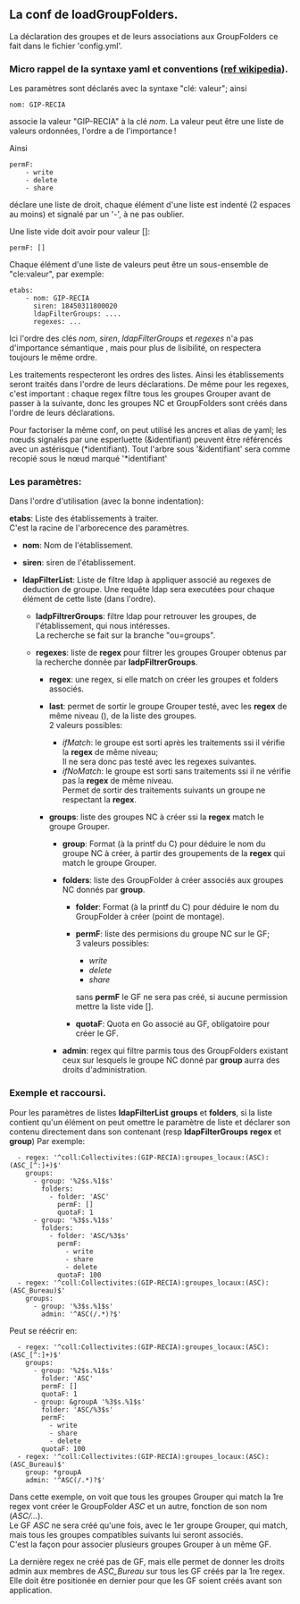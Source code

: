 ## La conf de loadGroupFolders.
La déclaration des groupes et de leurs associations aux GroupFolders ce fait dans le fichier 'config.yml'.

### Micro rappel de la syntaxe yaml et conventions ([ref wikipedia](https://en.wikipedia.org/wiki/YAML)).
Les paramètres sont déclarés avec la syntaxe "clé: valeur";
ainsi 

	nom: GIP-RECIA

associe la valeur "GIP-RECIA" à la clé *nom*.
La valeur peut être une liste de valeurs ordonnées, l'ordre a de l'importance !

Ainsi 

	permF:
		- write
		- delete
		- share

déclare une liste de droit, chaque élément d'une liste est indenté (2 espaces au moins) et signalé par un '-', à ne pas oublier.

Une liste vide doit avoir pour valeur []:

	permF: []

Chaque élément d'une liste de valeurs peut être un sous-ensemble de "cle:valeur", par exemple:

	etabs:
		- nom: GIP-RECIA
		  siren: 18450311800020
		  ldapFilterGroups: ....
	      regexes: ...

Ici l'ordre des clés *nom*, *siren*, *ldapFilterGroups* et *regexes* n'a pas d'importance sémantique , mais pour plus de lisibilité, on respectera toujours le même ordre.


Les traitements respecteront les ordres des listes.
Ainsi les établissements seront traités  dans l'ordre de leurs déclarations.
De même pour les regexes, c'est important : chaque regex filtre tous les groupes Grouper avant de passer à la suivante, donc les groupes NC et GroupFolders sont créés dans l'ordre de leurs déclarations.


Pour factoriser la même conf, on peut utilisé les ancres et alias  de yaml; les nœuds signalés par une esperluette (&identifiant)
peuvent être  référencés avec un astérisque (*identifiant). Tout l'arbre sous '&identifiant' sera comme recopié sous le nœud marqué '*identifiant'




### Les paramètres:
Dans l'ordre d'utilisation (avec la bonne indentation):

**etabs**: Liste des établissements à traiter.  
	C'est la racine de l'arborecence des paramètres.

- **nom**: Nom de l'établissement.

- **siren**: siren de l'établissement.

- **ldapFilterList**: Liste de filtre ldap à appliquer associé au regexes de deduction de groupe.
	Une requête ldap sera executées pour chaque élément de cette liste (dans l'ordre).
	- **ladpFiltrerGroups**: filtre ldap pour retrouver les groupes, de l'établissement, qui nous intéresses.  
		La recherche se fait sur la branche "ou=groups".

	- **regexes**: liste de **regex** pour filtrer les groupes Grouper obtenus par la recherche donnée par **ladpFiltrerGroups**.

		- **regex**: une regex, si elle match on créer les groupes et folders associés.

		- **last**: permet de sortir le groupe Grouper testé, avec les **regex** de même niveau (), de la liste des groupes.  
		2 valeurs possibles:
			- *ifMatch*:	le groupe est sorti après les traitements ssi il vérifie la **regex** de même niveau;  
			Il ne sera donc pas testé avec les regexes suivantes.
			- *ifNoMatch*: le groupe est sorti sans traitements ssi il ne vérifie pas la **regex** de même niveau.  
		Permet de sortir des traitements suivants un groupe ne respectant la **regex**.

		- **groups**: liste des groupes NC à créer ssi la **regex** match le groupe Grouper.  
			- **group**: Format (à la printf du C) pour déduire le nom du groupe NC à créer, à partir des groupements de la **regex** qui match le groupe Grouper. 

			- **folders**: liste des GroupFolder à créer associés aux groupes NC donnés par **group**.
				- **folder**: Format (à la printf du C) pour déduire le nom du GroupFolder à créer (point de montage).

				- **permF**: liste des permisions du groupe NC sur le GF;  
						3 valeurs possibles:
					- *write*
					- *delete*
					- *share*
				
					sans **permF** le GF ne sera pas créé, si aucune permission mettre la liste vide [].
				- **quotaF**: Quota en Go associé au GF, obligatoire pour créer le GF.

			- **admin**: regex qui filtre parmis tous des GroupFolders existant ceux sur lesquels le groupe NC donné par **group** aurra des droits d'administration.

### Exemple et raccoursi.
Pour les paramètres de listes **ldapFilterList** **groups** et **folders**, si la liste contient qu'un élément
on peut omettre le paramètre de liste et déclarer son contenu directement dans son contenant (resp **ldapFilterGroups** **regex** et **group**)
Par exemple:

      - regex: '^coll:Collectivites:(GIP-RECIA):groupes_locaux:(ASC):(ASC_[^:]+)$'
        groups:
          - group: '%2$s.%1$s'
            folders:
              - folder: 'ASC'
                permF: []
                quotaF: 1
          - group: '%3$s.%1$s'
            folders:
              - folder: 'ASC/%3$s'
                permF:
                  - write
                  - share
                  - delete
                quotaF: 100
      - regex: '^coll:Collectivites:(GIP-RECIA):groupes_locaux:(ASC):(ASC_Bureau)$'
        groups:
          - group: '%3$s.%1$s'
            admin: '^ASC(/.*)?$'

Peut se réécrir en:      

      - regex: '^coll:Collectivites:(GIP-RECIA):groupes_locaux:(ASC):(ASC_[^:]+)$'
        groups:
          - group: '%2$s.%1$s'
            folder: 'ASC'
            permF: []
            quotaF: 1
          - group: &groupA '%3$s.%1$s' 
            folder: 'ASC/%3$s'
            permF:
              - write
              - share
              - delete
            quotaF: 100
	  - regex: '^coll:Collectivites:(GIP-RECIA):groupes_locaux:(ASC):(ASC_Bureau)$'
        group: *groupA
        admin: '^ASC(/.*)?$'

Dans cette exemple, on voit que tous les groupes Grouper qui match la 1re regex vont créer le GroupFolder *ASC* et un autre, fonction de son nom (*ASC/...*).  
Le GF *ASC* ne sera créé qu'une fois, avec le 1er groupe  Grouper, qui match, mais tous les groupes compatibles suivants lui seront associés.  
C'est la façon pour associer plusieurs groupes Grouper à un même GF.

La dernière regex ne créé pas de GF, mais elle permet de donner les droits admin aux membres de *ASC_Bureau* sur tous les GF créés par la 1re regex.
Elle doit être positionée en dernier pour que les GF soient créés avant son application.
